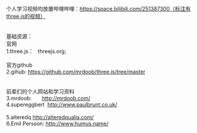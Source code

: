 个人学习视频均放置哔哩哔哩：https://space.bilibili.com/251387300（标注有three.js的视频）
<br><br><br>基础资源：
<br>官网
<br>1.three.js：    threejs.org;
<br><br>官方github
<br>2.gihub:        https://github.com/mrdoob/three.js/tree/master
<br><br><br>前辈们的个人网站和学习资料
<br>3.mrdoob:       http://mrdoob.com/ 
<br>4.supereggbert  http://www.paulbrunt.co.uk/  
<br>5.alteredq      http://alteredqualia.com/
<br>6.Emil Persson: http://www.humus.name/
      


